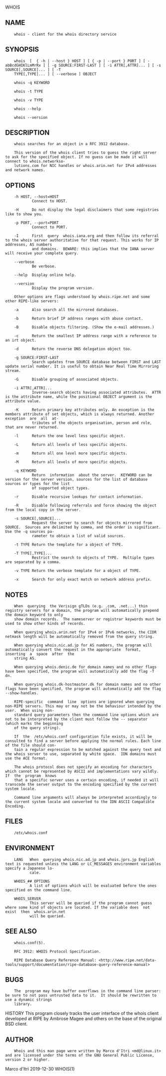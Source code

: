   WHOIS
 
## NAME
        whois - client for the whois directory service
 
## SYNOPSIS
        whois  [  { -h | --host } HOST ] [ { -p | --port } PORT ] [ -abBcdGHIKlLmMrRx ] [ -g SOURCE:FIRST-LAST ] [ -i ATTR[,ATTR]... ] [ -s SOURCE[,SOURCE]... ] [ -T
        TYPE[,TYPE]... ] [ --verbose ] OBJECT
 
        whois -q KEYWORD
 
        whois -t TYPE
 
        whois -v TYPE
 
        whois --help
 
        whois --version
 
## DESCRIPTION
        whois searches for an object in a RFC 3912 database.
 
        This version of the whois client tries to guess the right server to ask for the specified object. If no guess can be made it will connect to whois.networkso‐
        lutions.com for NIC handles or whois.arin.net for IPv4 addresses and network names.
 
## OPTIONS
        -h HOST, --host=HOST
                Connect to HOST.
 
        -H      Do not display the legal disclaimers that some registries like to show you.
 
        -p PORT, --port=PORT
                Connect to PORT.
 
        -I      First  query  whois.iana.org and then follow its referral to the whois server authoritative for that request. This works for IP addresses, AS numbers
                and domains.  BEWARE: this implies that the IANA server will receive your complete query.
 
        --verbose
                Be verbose.
 
        --help  Display online help.
 
        --version
                Display the program version.
 
        Other options are flags understood by whois.ripe.net and some other RIPE-like servers:
 
        -a      Also search all the mirrored databases.
 
        -b      Return brief IP address ranges with abuse contact.
 
        -B      Disable objects filtering. (Show the e-mail addresses.)
 
        -c      Return the smallest IP address range with a reference to an irt object.
 
        -d      Return the reverse DNS delegation object too.
 
        -g SOURCE:FIRST-LAST
                Search updates from SOURCE database between FIRST and LAST update serial number. It is useful to obtain Near Real Time Mirroring stream.
 
        -G      Disable grouping of associated objects.
 
        -i ATTR[,ATTR]...
                Inverse-search objects having associated attributes.  ATTR is the attribute name, while the positional OBJECT argument is the attribute value.
 
        -K      Return primary key attributes only. An exception is the members attribute of set objects, which is always returned. Another  exception  are  all  at‐
                tributes of the objects organisation, person and role, that are never returned.
 
        -l      Return the one level less specific object.
 
        -L      Return all levels of less specific objects.
 
        -m      Return all one level more specific objects.
 
        -M      Return all levels of more specific objects.
 
        -q KEYWORD
                Return  information  about the server.  KEYWORD can be version for the server version, sources for the list of database sources or types for the list
                of supported object types.
 
        -r      Disable recursive lookups for contact information.
 
        -R      Disable following referrals and force showing the object from the local copy in the server.
 
        -s SOURCE[,SOURCE]...
                Request the server to search for objects mirrored from SOURCE.  Sources are delimited by comma, and the order is significant.  Use the -q sources pa‐
                rameter to obtain a list of valid sources.
 
        -t TYPE Return the template for a object of TYPE.
 
        -T TYPE[,TYPE]...
                Restrict the search to objects of TYPE.  Multiple types are separated by a comma.
 
        -v TYPE Return the verbose template for a object of TYPE.
 
        -x      Search for only exact match on network address prefix.
 
## NOTES
        When  querying  the Verisign gTLDs (e.g. .com, .net...) thin registry servers for a domain, the program will automatically prepend the domain keyword to only
        show domain records.  The nameserver or registrar keywords must be used to show other kinds of records.
 
        When querying whois.arin.net for IPv4 or IPv6 networks, the CIDR netmask length will be automatically removed from the query string.
 
        When querying whois.nic.ad.jp for AS numbers, the program will automatically convert the request in the appropriate  format,  inserting  a  space  after  the
        string AS.
 
        When querying whois.denic.de for domain names and no other flags have been specified, the program will automatically add the flag -T dn.
 
        When querying whois.dk-hostmaster.dk for domain names and no other flags have been specified, the program will automatically add the flag --show-handles.
 
        RIPE-specific  command  line  options are ignored when querying non-RIPE servers. This may or may not be the behaviour intended by the user.  When using non-
        standard query parameters then the command line options which are not to be interpreted by the client must follow the -- separator (which marks the beginning
        of the query string).
 
        If  the  /etc/whois.conf configuration file exists, it will be consulted to find a server before applying the normal rules. Each line of the file should con‐
        tain a regular expression to be matched against the query text and the whois server to use, separated by white space.  IDN domains must use the ACE format.
 
        The whois protocol does not specify an encoding for characters which cannot be represented by ASCII and implementations vary wildly.  If  the  program  knows
        that a specific server uses a certain encoding, if needed it will transcode the server output to the encoding specified by the current system locale.
 
        Command line arguments will always be interpreted accordingly to the current system locale and converted to the IDN ASCII Compatible Encoding.
 
## FILES
        /etc/whois.conf
 
## ENVIRONMENT
        LANG   When  querying whois.nic.ad.jp and whois.jprs.jp English text is requested unless the LANG or LC_MESSAGES environment variables specify a Japanese lo‐
               cale.
 
        WHOIS_## OPTIONS
               A list of options which will be evaluated before the ones specified on the command line.
 
        WHOIS_SERVER
               This server will be queried if the program cannot guess where some kind of objects are located. If the variable does  not  exist  then  whois.arin.net
               will be queried.
 
## SEE ALSO
        whois.conf(5).
 
        RFC 3912: WHOIS Protocol Specification.
 
        RIPE Database Query Reference Manual: <http://www.ripe.net/data-tools/support/documentation/ripe-database-query-reference-manual>
 
## BUGS
        The  program may have buffer overflows in the command line parser: be sure to not pass untrusted data to it.  It should be rewritten to use a dynamic strings
        library.
 
 HISTORY
        This program closely tracks the user interface of the whois client developed at RIPE by Ambrose Magee and others on the base of the original BSD client.
 
## AUTHOR
        Whois and this man page were written by Marco d'Itri <md@linux.it> and are licensed under the terms of the GNU General Public License, version 2 or higher.
 
 Marco d'Itri                                                                 2019-12-30                                                                     WHOIS(1)
